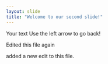 ```yaml
---
layout: slide
title: "Welcome to our second slide!"
---
```


Your text
Use the left arrow to go back!


Edited this file again

added a new edit to this file.
